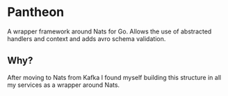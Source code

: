 # Pantheon

A wrapper framework around Nats for Go. Allows the use of abstracted handlers and context and adds avro schema validation.

## Why?

After moving to Nats from Kafka I found myself building this structure in all my services as a wrapper around Nats.

